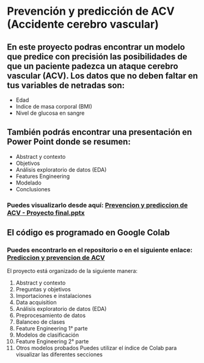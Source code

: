 # Prevención y predicción de ACV (Accidente cerebro vascular)

## En este proyecto podras encontrar un modelo que predice con precisión las posibilidades de que un paciente padezca un ataque cerebro vascular (ACV). Los datos que no deben faltar en tus variables de netradas son:
* Edad
* Indice de masa corporal (BMI)
* Nivel de glucosa en sangre

## También podrás encontrar una presentación en Power Point donde se resumen:
* Abstract y contexto
* Objetivos
* Análisis exploratorio de datos (EDA)
* Features Engineering
* Modelado
* Conclusiones

 ### Puedes visualizarlo desde aquí: [Prevencion y prediccion de ACV - Proyecto final.pptx](https://github.com/Lumirdor/Prediccion_ACV_DS/blob/d61a255dc1dfa89aad5457df3482e104fd0de324/Prevencion%20y%20prediccion%20de%20ACV%20-%20Proyecto%20final.pptx)

## El código es programado en Google Colab
### Puedes encontrarlo en el repositorio o en el siguiente enlace: [Prediccion y prevencion de ACV](https://github.com/Lumirdor/Prediccion_ACV_DS/blob/7091a559ce69f1ab0ddce3c044eb943496f366f1/Proyecto_final_DS_Caparros_Rodrigo.ipynb) 



El proyecto está organizado de la siguiente manera:
1. Abstract y contexto
2. Preguntas y objetivos
3. Importaciones e instalaciones
4. Data acquisition
5. Análisis exploratorio de datos (EDA)
6. Preprocesamiento de datos
7. Balanceo de clases
8. Feature Engineering 1° parte
9. Modelos de clasificación
10. Feature Engineering 2° parte
11. Otros modelos probados
Puedes utilizar el índice de Colab para visualizar las diferentes secciones
